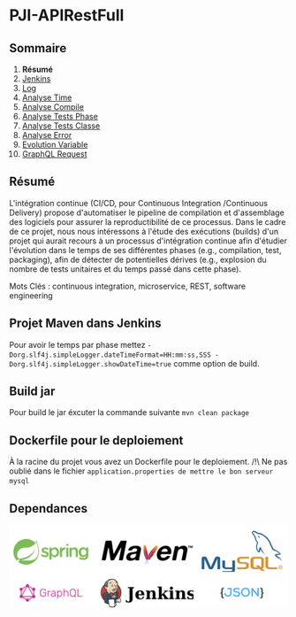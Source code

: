 # PJI-APIRestFull

## Sommaire

1. **Résumé**
2. [Jenkins](doc/Jenkins.md)
3. [Log](doc/Log.md)
4. [Analyse Time](doc/AnalyseTime.md)
5. [Analyse Compile](doc/AnalyseCompile.md)
6. [Analyse Tests Phase](doc/AnalyseTestsPhase.md)
7. [Analyse Tests Classe](doc/AnalyseTestsClasse.md)
8. [Analyse Error](doc/AnalyseError.md)
9. [Evolution Variable](doc/EvolutionVariable.md)
10. [GraphQL Request](doc/GraphQLRequest.md)

## Résumé

L'intégration continue (CI/CD, pour Continuous Integration /Continuous Delivery) propose d'automatiser le pipeline de compilation et d'assemblage des logiciels pour assurer la reproductibilité de ce processus. Dans le cadre de ce projet, nous nous intéressons à l'étude des exécutions (builds) d'un projet qui aurait recours à un processus d'intégration continue afin d'étudier l'évolution dans le temps de ses différentes phases (e.g., compilation, test, packaging), afin de détecter de potentielles dérives (e.g., explosion du nombre de tests unitaires et du temps passé dans cette phase).

Mots Clés : continuous integration, microservice, REST, software engineering

## Projet Maven dans Jenkins

Pour avoir le temps par phase mettez `-Dorg.slf4j.simpleLogger.dateTimeFormat=HH:mm:ss,SSS -Dorg.slf4j.simpleLogger.showDateTime=true` comme option de build.

## Build jar

Pour build le jar éxcuter la commande suivante `mvn clean package`

## Dockerfile pour le deploiement

À la racine du projet vous avez un Dockerfile pour le deploiement.
/!\\ Ne pas oublié dans le fichier `application.properties de mettre le bon serveur mysql`

## Dependances

![Dependances logo](picture/dependencies-logo.png)
